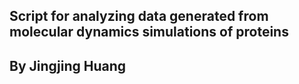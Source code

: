 ## Script for analyzing data generated from molecular dynamics simulations of proteins ##
## By Jingjing Huang
